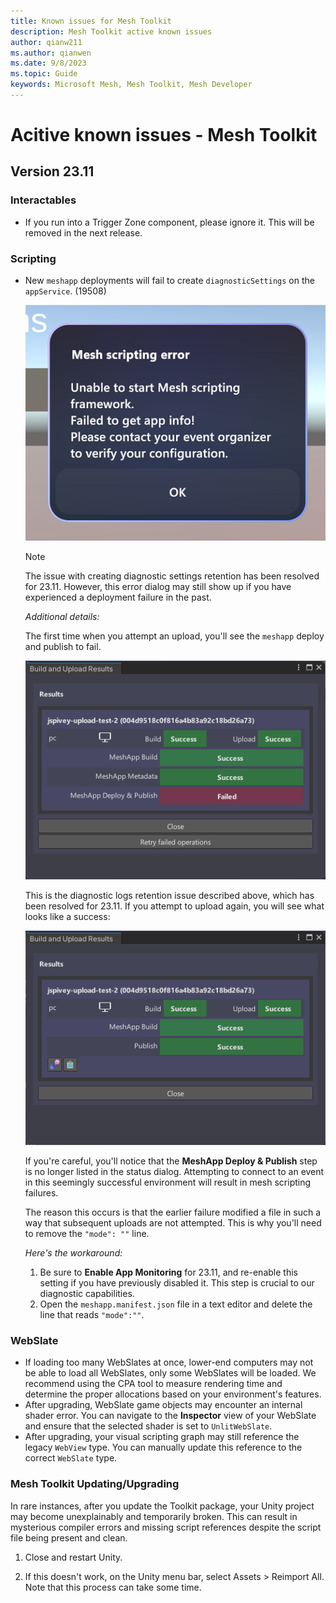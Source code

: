 ```yaml
---
title: Known issues for Mesh Toolkit
description: Mesh Toolkit active known issues
author: qianw211    
ms.author: qianwen
ms.date: 9/8/2023
ms.topic: Guide
keywords: Microsoft Mesh, Mesh Toolkit, Mesh Developer
---
```


# Acitive known issues - Mesh Toolkit

## Version 23.11

### Interactables

* If you run into a Trigger Zone component, please ignore it. This will be removed in the next release.

### Scripting

* New `meshapp` deployments will fail to create `diagnosticSettings` on the `appService`. (19508)

    ![A screenshot of the Mesh scripting error](media/mesh-scripting-error.png)

    >[!Note]
    >The issue with creating diagnostic settings retention has been resolved for 23.11. However, this error dialog may still show up if you have experienced a deployment failure in the past.

    *Additional details:*

    The first time when you attempt an upload, you'll see the `meshapp` deploy and publish to fail.

    ![A screenshot of the Build and Upload Results dialog](media/build-upload-results-dialog.png)

    This is the diagnostic logs retention issue described above, which has been resolved for 23.11. If you attempt to upload again, you will see what looks like a success:

    ![A screenshot of the Build and Upload Results dialog indicating a success](media/build-upload-results-dialog-success.png)

    If you're careful, you'll notice that the **MeshApp Deploy & Publish** step is no longer listed in the status dialog.  Attempting to connect to an event in this seemingly successful environment will result in mesh scripting failures.

    The reason this occurs is that the earlier failure modified a file in such a way that subsequent uploads are not attempted.  This is why you'll need to remove the `"mode": ""` line.

    *Here's the workaround:*

    1. Be sure to **Enable App Monitoring** for 23.11, and re-enable this setting if you have previously disabled it. This step is crucial to our diagnostic capabilities.
    1. Open the `meshapp.manifest.json` file in a text editor and delete the line that reads `"mode":""`. 

### WebSlate

* If loading too many WebSlates at once, lower-end computers may not be able to load all WebSlates, only some WebSlates will be loaded. We recommend using the CPA tool to measure rendering time and determine the proper allocations based on your environment's features.
* After upgrading, WebSlate game objects may encounter an internal shader error. You can navigate to the **Inspector** view of your WebSlate and ensure that the selected shader is set to `UnlitWebSlate`.
* After upgrading, your visual scripting graph may still reference the legacy `WebView` type. You can manually update this reference to the correct `WebSlate` type.

### Mesh Toolkit Updating/Upgrading

In rare instances, after you update the Toolkit package, your Unity project may become unexplainably and temporarily broken. This can result in mysterious compiler errors and missing script references despite the script file being present and clean.

1. Close and restart Unity.

1. If this doesn't work, on the Unity menu bar, select Assets > Reimport All. Note that this process can take some time.



